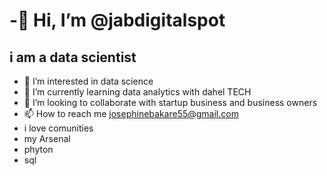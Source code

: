 # -👋 Hi, I’m @jabdigitalspot #
## i am a data scientist ##
- 👀 I’m interested in data science
- 🌱 I’m currently learning data analytics with dahel TECH
- 💞️ I’m looking to collaborate with startup business and business owners
- 📫 How to reach me josephinebakare55@gmail.com
- i love comunities
- my Arsenal
- phyton
- sql

<!---
jabdigitalspot/jabdigitalspot is a ✨ special ✨ repository because its `README.md` (this file) appears on your GitHub profile.
You can click the Preview link to take a look at your changes.
--->
